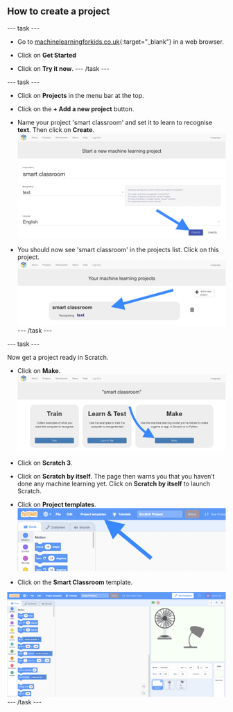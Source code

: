 ## How to create a project

--- task ---
+ Go to [machinelearningforkids.co.uk](https://machinelearningforkids.co.uk/){:target="_blank"} in a web browser. 

+ Click on **Get Started**

+ Click on **Try it now**.
--- /task ---

--- task ---
+ Click on **Projects** in the menu bar at the top.

+ Click on the **+ Add a new project** button.

+ Name your project 'smart classroom' and set it to learn to recognise **text**.  Then click on **Create**.
![Creating a project](images/create-project-annotated.png)

+ You should now see 'smart classroom' in the projects list. Click on this project.
![Project list with smart classroom listed](images/projects-list-annotated.png)
--- /task ---

--- task ---

Now get a project ready in Scratch. 

+ Click on **Make**.
![Project main menu](images/project-make-annotated.png)

+ Click on **Scratch 3**.

+ Click on **Scratch by itself**. The page then warns you that you haven’t done any machine learning yet. Click on **Scratch by itself** to launch Scratch.

+ Click on **Project templates**.
![Scratch menu bar](images/project-templates-annotated.png)

+ Click on the **Smart Classroom** template.

![Scratch template project](images/scratch-template.png)
--- /task ---
